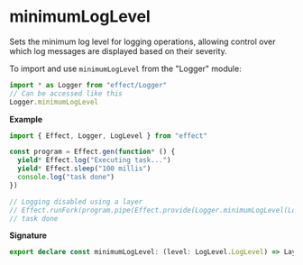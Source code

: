 # minimumLogLevel

Sets the minimum log level for logging operations, allowing control over
which log messages are displayed based on their severity.

To import and use `minimumLogLevel` from the "Logger" module:

```ts
import * as Logger from "effect/Logger"
// Can be accessed like this
Logger.minimumLogLevel
```

**Example**

```ts
import { Effect, Logger, LogLevel } from "effect"

const program = Effect.gen(function* () {
  yield* Effect.log("Executing task...")
  yield* Effect.sleep("100 millis")
  console.log("task done")
})

// Logging disabled using a layer
// Effect.runFork(program.pipe(Effect.provide(Logger.minimumLogLevel(LogLevel.None))))
// task done
```

**Signature**

```ts
export declare const minimumLogLevel: (level: LogLevel.LogLevel) => Layer.Layer<never>
```
